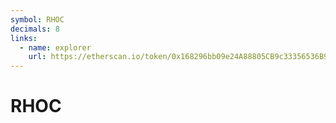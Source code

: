 ```yaml
---
symbol: RHOC
decimals: 8
links:
  - name: explorer
    url: https://etherscan.io/token/0x168296bb09e24A88805CB9c33356536B980D3fC5
---
```


# RHOC
